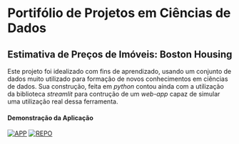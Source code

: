 # Portifólio de Projetos em Ciências de Dados

## Estimativa de Preços de Imóveis: Boston Housing
Este projeto foi idealizado com fins de aprendizado, usando um conjunto de dados muito utilizado para formação de novos conhecimentos em ciências de dados.
Sua construção, feita em *python* contou ainda com a utilização da biblioteca *streamlit* para contrução de um *web-app* capaz de simular uma utilização real dessa ferramenta.

#### Demonstração da Aplicação

[![APP](https://www.betterevaluation.org/sites/default/files/styles/feature_image/public/barchart.gif?itok=BiPcDxYw)](https://drive.google.com/file/d/1HXl5RD_y35K9VXvkoEFCUqHix5kEObSW/view?usp=sharing)
[![REPO](https://www.iconninja.com/files/290/835/656/github-icon.svg)](https://github.com/JoaoVictor-HM/Boston_Housing)

